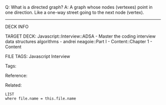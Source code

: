 Q: What is a directed graph?
A: A graph whose nodes (vertexes) point in one direction. Like a one-way street going to the next node (vertex).
<!--ID: 1690026322315-->

---

DECK INFO

TARGET DECK: Javascript::Interview::ADSA - Master the coding interview data structures algorithms - andrei neagoie::Part I - Content::Chapter 1 - Content

FILE TAGS: Javascript Interview

Tags:

Reference:

Related:

```dataview
LIST
where file.name = this.file.name
```
